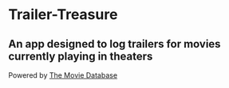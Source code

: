 # Trailer-Treasure <br>
## An app designed to log trailers for movies currently playing in theaters

Powered by [The Movie Database](themoviedb.org)
